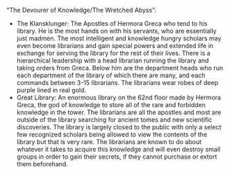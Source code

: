 "The Devourer of Knowledge/The Wretched Abyss”: 
- The Klansklunger: The Apostles of Hermora Greca who tend to his library. He is the most hands on with his servants, who are essentially just madmen. The most intelligent and knowledge hungry scholars may even become librarians and gain special powers and extended life in exchange for serving the library for the rest of their lives. There is a hierarchical leadership with a head librarian running the library and taking orders from Greca. Below him are the department heads who run each department of the library of which there are many, and each commands between 3-15 librarians. The librarians wear robes of deep purple lined in real gold.
- Great Library: An enormous library on the 62nd floor made by Hermora Greca, the god of knowledge to store all of the rare and forbidden knowledge in the tower. The librarians are all the apostles and most are outside of the library searching for ancient tomes and new scientific discoveries. The library is largely closed to the public with only a select few recognized scholars being allowed to view the contents of the library but that is very rare. The librarians are known to do about whatever it takes to acquire this knowledge and will even destroy small groups in order to gain their secrets, if they cannot purchase or extort them beforehand.